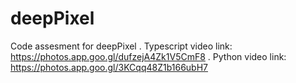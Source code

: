 # deepPixel
Code assesment for deepPixel . 
Typescript video link: https://photos.app.goo.gl/dufzejA4Zk1V5CmF8 . 
Python video link: https://photos.app.goo.gl/3KCqq48Z1b166ubH7
